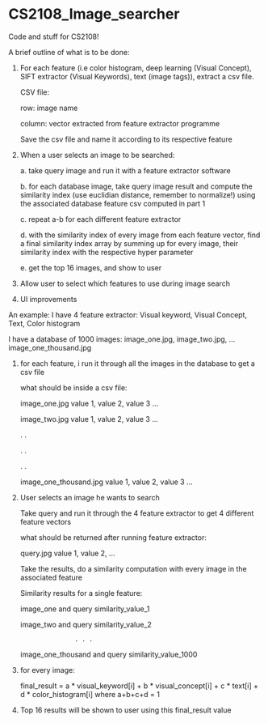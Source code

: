 # CS2108_Image_searcher
Code and stuff for CS2108!

A brief outline of what is to be done:

 1. For each feature (i.e color histogram, deep learning (Visual Concept), SIFT extractor (Visual Keywords), text (image tags)),
    extract a csv file. 
    
    CSV file:
    
    row: image name
    
    column: vector extracted from feature extractor programme
   
    Save the csv file and name it according to its respective feature
    
 2. When a user selects an image to be searched:

      a. take query image and run it with a feature extractor software
      
      b. for each database image, take query image result and compute the similarity index (use euclidian distance, remember to normalize!) using the associated database feature csv computed in part 1
      
      c. repeat a-b for each different feature extractor
      
      d. with the similarity index of every image from each feature vector, find a final similarity index array by summing up
         for every image, their similarity index with the respective hyper parameter
         
      e. get the top 16 images, and show to user

 3. Allow user to select which features to use during image search

 4. UI improvements
  
  An example:
  I have 4 feature extractor: Visual keyword, Visual Concept, Text, Color histogram
  
  I have a database of 1000 images: image_one.jpg, image_two.jpg, ... image_one_thousand.jpg
  
  1. for each feature, i run it through all the images in the database to get a csv file
     
     what should be inside a csv file:
     
     image_one.jpg    value 1, value 2, value 3 ...
     
     image_two.jpg    value 1, value 2, value 3 ...
     
     .                            .
     
     .                            .
     
     .                            .
     
     image_one_thousand.jpg   value 1, value 2, value 3 ...
  
  2. User selects an image he wants to search
  
     Take query and run it through the 4 feature extractor to get 4 different feature vectors
     
     what should be returned after running feature extractor:
     
     query.jpg    value 1, value 2, ...
     
     Take the results, do a similarity computation with every image in the associated feature
     
     Similarity results for a single feature:
     
     image_one and query    similarity_value_1
     
     image_two and query    similarity_value_2

                        . . .

     image_one_thousand and query    similarity_value_1000
  
  3. for every image:
  
     final_result = a * visual_keyword[i] + b * visual_concept[i] + c * text[i] + d * color_histogram[i]
     where a+b+c+d = 1
     
  4. Top 16 results will be shown to user using this final_result value
